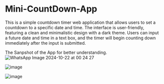 # Mini-CountDown-App
This is a simple countdown timer web application that allows users to set a countdown to a specific date and time. The interface is user-friendly, featuring a clean and minimalistic design with a dark theme. Users can input a future date and time in a text box, and the timer will begin counting down immediately after the input is submitted.

The Sanpshot of the App for better understanding.  
![WhatsApp Image 2024-10-22 at 00 24 27](https://github.com/user-attachments/assets/56e34f8b-f6ee-4f09-827b-0a96e57ebc93)

![image](https://github.com/user-attachments/assets/9504d382-714c-441c-9f2e-243e099e57f1)

![image](https://github.com/user-attachments/assets/4fae0afe-278e-4e5e-87b1-3004241ff0c6)


